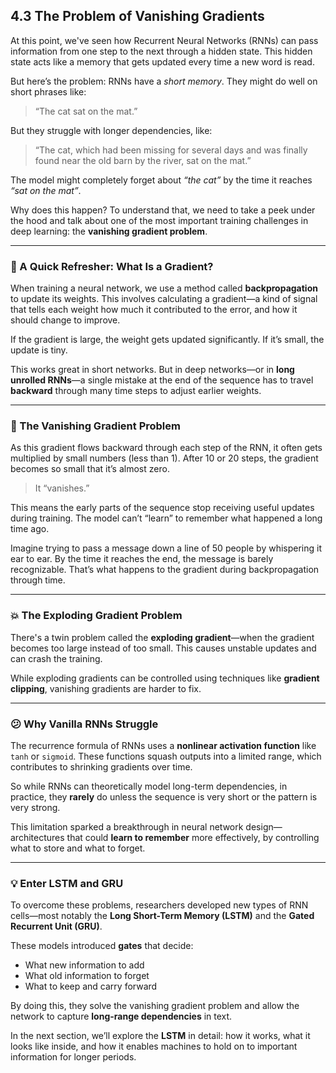 

## **4.3 The Problem of Vanishing Gradients**

At this point, we've seen how Recurrent Neural Networks (RNNs) can pass information from one step to the next through a hidden state. This hidden state acts like a memory that gets updated every time a new word is read.

But here’s the problem: RNNs have a *short memory*. They might do well on short phrases like:

> “The cat sat on the mat.”

But they struggle with longer dependencies, like:

> “The cat, which had been missing for several days and was finally found near the old barn by the river, sat on the mat.”

The model might completely forget about *“the cat”* by the time it reaches *“sat on the mat”*.

Why does this happen? To understand that, we need to take a peek under the hood and talk about one of the most important training challenges in deep learning: the **vanishing gradient problem**.

---

### 🧠 A Quick Refresher: What Is a Gradient?

When training a neural network, we use a method called **backpropagation** to update its weights. This involves calculating a gradient—a kind of signal that tells each weight how much it contributed to the error, and how it should change to improve.

If the gradient is large, the weight gets updated significantly. If it’s small, the update is tiny.

This works great in short networks. But in deep networks—or in **long unrolled RNNs**—a single mistake at the end of the sequence has to travel **backward** through many time steps to adjust earlier weights.

---

### 🧯 The Vanishing Gradient Problem

As this gradient flows backward through each step of the RNN, it often gets multiplied by small numbers (less than 1). After 10 or 20 steps, the gradient becomes so small that it’s almost zero.

> It “vanishes.”

This means the early parts of the sequence stop receiving useful updates during training. The model can’t “learn” to remember what happened a long time ago.

Imagine trying to pass a message down a line of 50 people by whispering it ear to ear. By the time it reaches the end, the message is barely recognizable. That’s what happens to the gradient during backpropagation through time.

---

### 💥 The Exploding Gradient Problem

There's a twin problem called the **exploding gradient**—when the gradient becomes too large instead of too small. This causes unstable updates and can crash the training.

While exploding gradients can be controlled using techniques like **gradient clipping**, vanishing gradients are harder to fix.

---

### 😕 Why Vanilla RNNs Struggle

The recurrence formula of RNNs uses a **nonlinear activation function** like `tanh` or `sigmoid`. These functions squash outputs into a limited range, which contributes to shrinking gradients over time.

So while RNNs can theoretically model long-term dependencies, in practice, they **rarely** do unless the sequence is very short or the pattern is very strong.

This limitation sparked a breakthrough in neural network design—architectures that could **learn to remember** more effectively, by controlling what to store and what to forget.

---

### 💡 Enter LSTM and GRU

To overcome these problems, researchers developed new types of RNN cells—most notably the **Long Short-Term Memory (LSTM)** and the **Gated Recurrent Unit (GRU)**.

These models introduced **gates** that decide:

* What new information to add
* What old information to forget
* What to keep and carry forward

By doing this, they solve the vanishing gradient problem and allow the network to capture **long-range dependencies** in text.

In the next section, we’ll explore the **LSTM** in detail: how it works, what it looks like inside, and how it enables machines to hold on to important information for longer periods.


